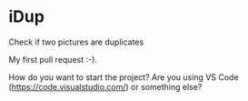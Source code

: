 # iDup
Check if two pictures are duplicates

My first pull request :-).  

How do you want to start the project?  Are you using VS Code (https://code.visualstudio.com/) or something else?
